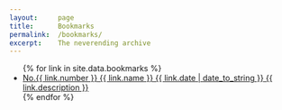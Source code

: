 ```yaml
---
layout:     page
title:      Bookmarks
permalink:  /bookmarks/
excerpt:    The neverending archive
---
```



<ul class="category">
{% for link in site.data.bookmarks %}
  <a href="https://{{ link.website }}" target="_blank">
    <li>
        <span class="number">No.{{ link.number }}</span>
        <span class="title">{{ link.name }}</span>
        <span class="date">{{ link.date | date_to_string }}</span>
        <span class="description">{{ link.description }}</span>
    </li>
  </a>
{% endfor %}
</ul>